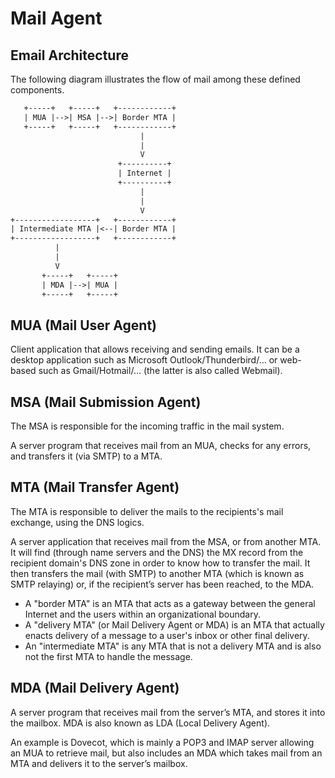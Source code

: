# Mail Agent

## Email Architecture

The following diagram illustrates the flow of mail among these defined components.

```txt
   +-----+   +-----+   +------------+
   | MUA |-->| MSA |-->| Border MTA |
   +-----+   +-----+   +------------+
                             |
                             |
                             V
                        +----------+
                        | Internet |
                        +----------+
                             |
                             |
                             V
+------------------+   +------------+
| Intermediate MTA |<--| Border MTA |
+------------------+   +------------+
          |
          |
          V
       +-----+   +-----+
       | MDA |-->| MUA |
       +-----+   +-----+
```

## MUA (Mail User Agent)

Client application that allows receiving and sending emails. It can be a desktop application such as Microsoft Outlook/Thunderbird/… or web-based such as Gmail/Hotmail/… (the latter is also called Webmail).

## MSA (Mail Submission Agent)

The MSA is responsible for the incoming traffic in the mail system.

A server program that receives mail from an MUA, checks for any errors, and transfers it (via SMTP) to a MTA.

## MTA (Mail Transfer Agent)

The MTA is responsible to deliver the mails to the recipients's mail exchange, using the DNS logics.

A server application that receives mail from the MSA, or from another MTA. It will find (through name servers and the DNS) the MX record from the recipient domain's DNS zone in order to know how to transfer the mail. It then transfers the mail (with SMTP) to another MTA (which is known as SMTP relaying) or, if the recipient’s server has been reached, to the MDA.

* A "border MTA" is an MTA that acts as a gateway between the general Internet and the users within an organizational boundary.
* A "delivery MTA" (or Mail Delivery Agent or MDA) is an MTA that actually enacts delivery of a message to a user's inbox or other final delivery.
* An "intermediate MTA" is any MTA that is not a delivery MTA and is also not the first MTA to handle the message.

## MDA (Mail Delivery Agent)

A server program that receives mail from the server’s MTA, and stores it into the mailbox. MDA is also known as LDA (Local Delivery Agent).

An example is Dovecot, which is mainly a POP3 and IMAP server allowing an MUA to retrieve mail, but also includes an MDA which takes mail from an MTA and delivers it to the server’s mailbox.

